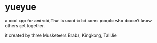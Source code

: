 yueyue
===

a cool app for android,That is used to let some people who doesn't know others get together.

it created by three Musketeers Braba, Kingkong, TallJie
